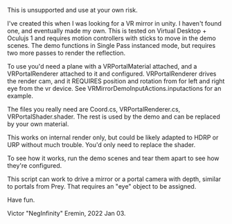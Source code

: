 This is unsupported and use at your own risk.

I've created this when I was looking for a VR mirror in unity. I haven't found one, and eventually made my own.
This is tested on Virtual Desktop + Oculujs 1 and requires motion controllers with sticks to move in the demo scenes.
The demo functions in Single Pass instanced mode, but requires two more passes to render the reflection.

To use you'd need a plane with a VRPortalMaterial attached, and a VRPortalRenderer attached to it and configured.
VRPortalRenderer drives the render cam, and it REQUIRES position and rotation from for left and right eye from the
vr device. See VRMirrorDemoInputActions.inputactions for an example.

The files you really need are Coord.cs, VRPortalRenderer.cs, VRPortalShader.shader. The rest is used by the demo and 
can be replaced by your own material.

This works on internal render only, but could be likely adapted to HDRP or URP without much trouble. You'd only need to replace the shader.

To see how it works, run the demo scenes and tear them apart to see how they're configured.

This script can work to drive a mirror or a portal camera with depth, similar to portals from Prey. That requires an "eye" object to be assigned.

Have fun.

Victor "NegInfinity" Eremin, 2022 Jan 03. 
